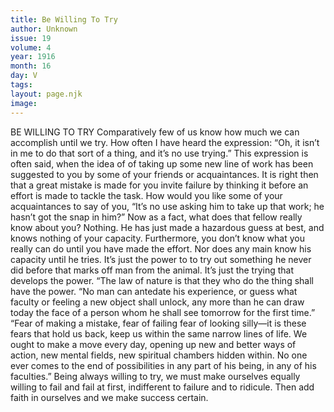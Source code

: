 ```yaml
---
title: Be Willing To Try
author: Unknown
issue: 19
volume: 4
year: 1916
month: 16
day: V
tags:
layout: page.njk
image:
---
```

BE WILLING TO TRY       Comparatively few of us know how much we can accomplish until we try. How often I have heard the expression: “Oh, it isn’t in me to do that sort of a thing, and it’s no use trying.” This expression is often said, when the idea of of taking up some new line of work has been suggested to you by some of your friends or acquaintances. It is right then that a great mistake is made for you invite failure by thinking it before an effort is made to tackle the task.       How would you like some of your acquaintances to say of you, “It’s no use asking him to take up that work; he hasn’t got the snap in him?” Now as a fact, what does that fellow really know about you? Nothing. He has just made a hazardous guess at best, and knows nothing of your capacity. Furthermore, you don’t know what you really can do until you have made the effort. Nor does any main know his capacity until he tries.       It’s just the power to to try out something he never did before that marks off man from the animal. It’s just the trying that develops the power. “The law of nature is that they who do the thing shall have the power.       “No man can antedate his experience, or guess what faculty or feeling a new object shall unlock, any more than he can draw today the face of a person whom he shall see tomorrow for the first time.”       “Fear of making a mistake, fear of failing fear of looking silly—it is these fears that hold us back, keep us within the same narrow lines of life. We ought to make a move every day, opening up new and better ways of action, new mental fields, new spiritual chambers hidden within. No one ever comes to the end of possibilities in any part of his being, in any of his faculties.”       Being always willing to try, we must make ourselves equally willing to fail and fail at first, indifferent to failure and to ridicule. Then add faith in ourselves and we make success certain.




